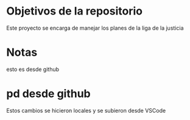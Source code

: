 # Objetivos de la repositorio

Este proyecto se encarga de manejar los planes de la liga de la justicia
# Notas
esto es desde github

# pd desde github
Estos cambios se hicieron locales y se subieron desde VSCode
